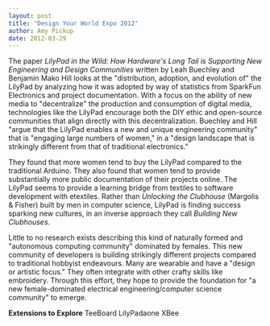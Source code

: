 ```yaml
---
layout: post
title: "Design Your World Expo 2012"
author: Amy Pickup
date: 2012-03-29
---
```


The paper *LilyPad in the Wild: How Hardware's Long Tail is Supporting New Engineering and Design Communities* written by Leah Buechley and Benjamin Mako Hill looks at the "distribution, adoption, and evolution of" the LilyPad by analyzing how it was adopted by way of statistics from SparkFun Electronics and project documentation. With a focus on the ability of new media to "decentralize" the production and consumption of digital media, technologies like the LilyPad encourage both the DIY ethic and open-source communities that align directly with this decentralization. Buechley and Hill "argue that the LilyPad enables a new and unique engineering community" that is "engaging large numbers of women," in a "design landscape that is strikingly different from that of traditional electronics."


They found that more women tend to buy the LilyPad compared to the traditional Arduino. They also found that women tend to provide substantially more public documentation of their projects online. The LilyPad seems to provide a learning bridge from textiles to software development with etextiles. Rather than *Unlocking the Clubhouse* (Margolis & Fisher) built by men in computer science, LilyPad is finding success sparking new cultures, in an inverse approach they call *Building New Clubhouses*.

Little to no research exists describing this kind of naturally formed and "autonomous computing community" dominated by females. This new community of developers is building strikingly different projects compared to traditional hobbyist endeavours. Many are wearable and have a "design or artistic focus." They often integrate with other crafty skills like embroidery. Through this effort, they hope to provide the foundation for "a new female-dominated electrical engineering/computer science community" to emerge.

**Extensions to Explore**
TeeBoard
LilyPadaone
XBee